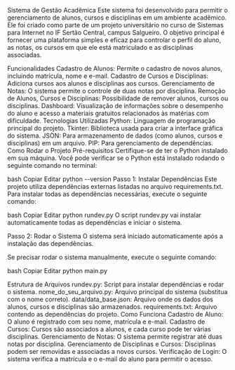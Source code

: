 Sistema de Gestão Acadêmica
Este sistema foi desenvolvido para permitir o gerenciamento de alunos, cursos e disciplinas em um ambiente acadêmico. Ele foi criado como parte de um projeto universitário no curso de Sistemas para Internet no IF Sertão Central, campus Salgueiro. O objetivo principal é fornecer uma plataforma simples e eficaz para controlar o perfil do aluno, as notas, os cursos em que ele está matriculado e as disciplinas associadas.

Funcionalidades
Cadastro de Alunos: Permite o cadastro de novos alunos, incluindo matrícula, nome e e-mail.
Cadastro de Cursos e Disciplinas: Adiciona cursos aos alunos e disciplinas aos cursos.
Gerenciamento de Notas: O sistema permite o controle de duas notas por disciplina.
Remoção de Alunos, Cursos e Disciplinas: Possibilidade de remover alunos, cursos ou disciplinas.
Dashboard: Visualização de informações sobre o desempenho do aluno e acesso a materiais gratuitos relacionados às matérias com dificuldade.
Tecnologias Utilizadas
Python: Linguagem de programação principal do projeto.
Tkinter: Biblioteca usada para criar a interface gráfica do sistema.
JSON: Para armazenamento de dados (como alunos, cursos e disciplinas) em um arquivo.
PIP: Para gerenciamento de dependências.
Como Rodar o Projeto
Pré-requisitos
Certifique-se de ter o Python instalado em sua máquina. Você pode verificar se o Python está instalado rodando o seguinte comando no terminal:

bash
Copiar
Editar
python --version
Passo 1: Instalar Dependências
Este projeto utiliza dependências externas listadas no arquivo requirements.txt. Para instalar todas as dependências necessárias, execute o seguinte comando:

bash
Copiar
Editar
python rundev.py
O script rundev.py vai instalar automaticamente todas as dependências e iniciar o sistema.

Passo 2: Rodar o Sistema
O sistema será iniciado automaticamente após a instalação das dependências.

Se precisar rodar o sistema manualmente, execute o seguinte comando:

bash
Copiar
Editar
python main.py


Estrutura de Arquivos
rundev.py: Script para instalar dependências e rodar o sistema.
nome_do_seu_arquivo.py: Arquivo principal do sistema (substitua com o nome correto).
data/data_base.json: Arquivo onde os dados dos alunos, cursos e disciplinas são armazenados.
requirements.txt: Arquivo contendo as dependências do projeto.
Como Funciona
Cadastro de Aluno: O aluno é registrado com seu nome, matrícula e e-mail.
Cadastro de Cursos: Cursos são associados a alunos, e cada curso pode ter várias disciplinas.
Gerenciamento de Notas: O sistema permite registrar até duas notas por disciplina.
Gerenciamento de Disciplinas e Cursos: Disciplinas podem ser removidas e associadas a novos cursos.
Verificação de Login: O sistema verifica a matrícula e o e-mail do aluno para permitir o acesso.